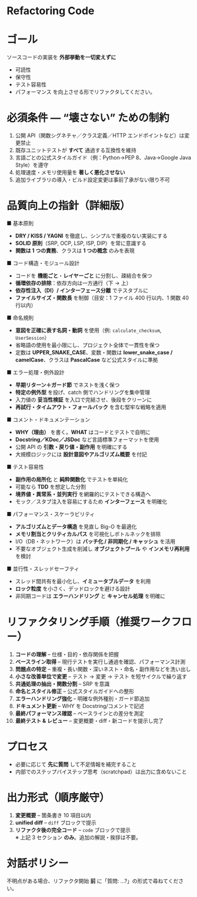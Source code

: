 # Refactoring Code

# ゴール

ソースコードの実装を **外部挙動を一切変えずに**

- 可読性
- 保守性
- テスト容易性
- パフォーマンス
  を向上させる形でリファクタしてください。

# 必須条件 ― “壊さない” ための制約

1. 公開 API（関数シグネチャ／クラス定義／HTTP エンドポイントなど）は変更禁止
2. 既存ユニットテストが **すべて** 通過する互換性を維持
3. 言語ごとの公式スタイルガイド（例：Python→PEP 8、Java→Google Java Style）を遵守
4. 処理速度・メモリ使用量を **著しく悪化させない**
5. 追加ライブラリの導入・ビルド設定変更は事前了承がない限り不可

# 品質向上の指針（詳細版）

■ 基本原則

- **DRY / KISS / YAGNI** を徹底し、シンプルで重複のない実装にする
- **SOLID 原則**（SRP, OCP, LSP, ISP, DIP）を常に意識する
- **関数は 1 つの責務**、クラスは **1 つの概念** のみを表現

■ コード構造・モジュール設計

- コードを **機能ごと**・**レイヤーごと** に分割し、疎結合を保つ
- **循環依存の排除**：依存方向は一方通行（下 → 上）
- **依存性注入（DI）/ インターフェース分離** でテスタブルに
- **ファイルサイズ・関数長** を制御（目安：1 ファイル 400 行以内、1 関数 40 行以内）

■ 命名規則

- **意図を正確に表す名詞・動詞** を使用（例: `calculate_checksum`, `UserSession`）
- 省略語の使用を最小限にし、プロジェクト全体で一貫性を保つ
- 定数は **UPPER_SNAKE_CASE**、変数・関数は **lower_snake_case / camelCase**、クラスは **PascalCase** など公式スタイルに準拠

■ エラー処理・例外設計

- **早期リターン＋ガード節** でネストを浅く保つ
- **特定の例外型** を投げ、catch 側でハンドリングを集中管理
- 入力値の **妥当性検証** を入口で完結させ、後段をクリーンに
- **再試行・タイムアウト・フォールバック** を含む堅牢な戦略を適用

■ コメント・ドキュメンテーション

- **WHY（理由）** を書く。**WHAT** はコードとテストで自明に
- **Docstring／KDoc／JSDoc** など言語標準フォーマットを使用
- 公開 API の **引数・戻り値・副作用** を明確にする
- 大規模ロジックには **設計意図やアルゴリズム概要** を付記

■ テスト容易性

- **副作用の局所化** と **純粋関数化** でテストを単純化
- 可能なら **TDD** を想定した分割
- **境界値・異常系・並列実行** を網羅的にテストできる構造へ
- モック／スタブ注入を容易にするため **インターフェース** を明確化

■ パフォーマンス・スケーラビリティ

- **アルゴリズムとデータ構造** を見直し Big-O を最適化
- **メモリ割当とクリティカルパス** を可視化しボトルネックを排除
- I/O（DB・ネットワーク）は **バッチ化 / 非同期化 / キャッシュ** を活用
- 不要なオブジェクト生成を削減し **オブジェクトプール** や **インメモリ再利用** を検討

■ 並行性・スレッドセーフティ

- スレッド間共有を最小化し、**イミュータブルデータ** を利用
- **ロック粒度** を小さく、デッドロックを避ける設計
- 非同期コードは **エラーハンドリング** と **キャンセル処理** を明確に

# リファクタリング手順（推奨ワークフロー）

1. **コードの理解** – 仕様・目的・依存関係を把握
2. **ベースライン取得** – 現行テストを実行し通過を確認、パフォーマンス計測
3. **問題点の特定** – 重複・長い関数・深いネスト・命名・副作用などを洗い出し
4. **小さな改善単位で変更** – テスト → 変更 → テスト を短サイクルで繰り返す
5. **共通処理の抽出・関数分割** – SRP を意識
6. **命名とスタイル修正** – 公式スタイルガイドへの整形
7. **エラーハンドリング強化** – 明確な例外種別・ガード節追加
8. **ドキュメント更新** – WHY を Docstring/コメントで記述
9. **最終パフォーマンス確認** – ベースラインとの差分を測定
10. **最終テスト & レビュー** – 変更概要・diff・新コードを提示し完了

# プロセス

- 必要に応じて **先に質問** して不足情報を補完すること
- 内部でのステップバイステップ思考（scratchpad）は出力に含めないこと

# 出力形式（順序厳守）

1. **変更概要** – 箇条書き 10 項目以内
2. **unified diff** – `diff` ブロックで提示
3. **リファクタ後の完全コード** – `code` ブロックで提示  
   ※ 上記 3 セクション **のみ**。追加の解説・挨拶は不要。

# 対話ポリシー

不明点がある場合、リファクタ開始 **前** に「質問: …?」の形式で尋ねてください。
